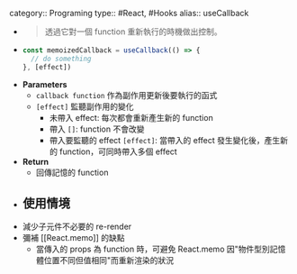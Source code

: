 category:: Programing
type:: #React, #Hooks
alias:: useCallback

- > 透過它對一個 function 重新執行的時機做出控制。
- ```typescript
  const memoizedCallback = useCallback(() => {
  	// do something
  }, [effect])
  ```
- **Parameters**
	- `callback function` 作為副作用更新後要執行的函式
	- `[effect]` 監聽副作用的變化
		- 未帶入 effect: 每次都會重新產生新的 function
		- 帶入 `[]`: function 不會改變
		- 帶入要監聽的 effect `[effect]`: 當帶入的 effect 發生變化後，產生新的 function，可同時帶入多個 effect
- **Return**
	- 回傳記憶的 function
- ## 使用情境
- 減少子元件不必要的 re-render
- 彌補 [[React.memo]] 的缺點
	- 當傳入的 props 為 function 時，可避免 React.memo 因"物件型別記憶體位置不同但值相同"而重新渲染的狀況